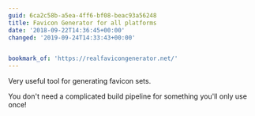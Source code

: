 ```yaml
---
guid: 6ca2c58b-a5ea-4ff6-bf08-beac93a56248
title: Favicon Generator for all platforms
date: '2018-09-22T14:36:45+00:00'
changed: '2019-09-24T14:33:43+00:00'


bookmark_of: 'https://realfavicongenerator.net/'
---
```



Very useful tool for generating favicon sets. 

You don't need a complicated build pipeline for something you'll only use once!
